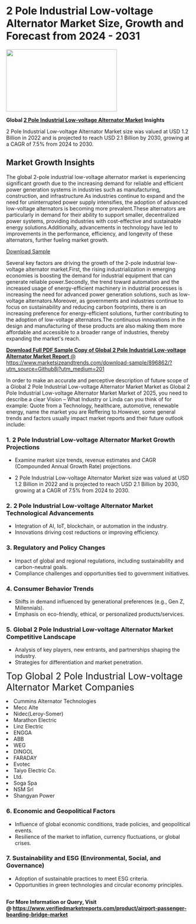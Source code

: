<H1>2 Pole Industrial Low-voltage Alternator Market Size, Growth and Forecast from 2024 - 2031</H1><img class="aligncenter size-medium wp-image-584254" src="https://thirdeyenews.in/wp-content/uploads/2024/09/Global-Market-Research-300x168.jpeg" alt="" width="300" height="168" /><p><strong>Global&nbsp;<a href="https://www.marketsizeandtrends.com/download-sample/896862/?utm_source=Github8j?utm_medium=201">2 Pole Industrial Low-voltage Alternator Market</a> Insights</strong></p><p>2 Pole Industrial Low-voltage Alternator Market size was valued at USD 1.2 Billion in 2022 and is projected to reach USD 2.1 Billion by 2030, growing at a CAGR of 7.5% from 2024 to 2030.</p><p><h2>Market Growth Insights</h2> <p>The global 2-pole industrial low-voltage alternator market is experiencing significant growth due to the increasing demand for reliable and efficient power generation systems in industries such as manufacturing, construction, and infrastructure.As industries continue to expand and the need for uninterrupted power supply intensifies, the adoption of advanced low-voltage alternators is becoming more prevalent.These alternators are particularly in demand for their ability to support smaller, decentralized power systems, providing industries with cost-effective and sustainable energy solutions.Additionally, advancements in technology have led to improvements in the performance, efficiency, and longevity of these alternators, further fueling market growth.</p> <p><a href="#">Download Sample</a></p> <p>Several key factors are driving the growth of the 2-pole industrial low-voltage alternator market.First, the rising industrialization in emerging economies is boosting the demand for industrial equipment that can generate reliable power.Secondly, the trend toward automation and the increased usage of energy-efficient machinery in industrial processes is increasing the need for advanced power generation solutions, such as low-voltage alternators.Moreover, as governments and industries continue to focus on sustainability and reducing carbon footprints, there is an increasing preference for energy-efficient solutions, further contributing to the adoption of low-voltage alternators.The continuous innovations in the design and manufacturing of these products are also making them more affordable and accessible to a broader range of industries, thereby expanding the market's reach.</p> <p><a href="#"></p><p><span class=""><strong>Download Full PDF Sample Copy of Global 2 Pole Industrial Low-voltage Alternator Market Report</strong> @ <a href="https://www.marketsizeandtrends.com/download-sample/896862/?utm_source=Github8j?utm_medium=201" target="_blank">https://www.marketsizeandtrends.com/download-sample/896862/?utm_source=Github8j?utm_medium=201</a></span></p><p>In order to make an accurate and perceptive description of future scope of a Global&nbsp;2 Pole Industrial Low-voltage Alternator Market Market as Global&nbsp;2 Pole Industrial Low-voltage Alternator Market Market of 2025, you need to describe a clear Vision &ndash; What Industry or Linda can you think of for example: Quote from a Technology, healthcare, automotive, renewable energy, name the market you are Reffering to.However, some general trends and factors usually impact market reports and their future outlook include:</p><h3>1.&nbsp;<strong>2 Pole Industrial Low-voltage Alternator Market Growth Projections</strong></h3><ul><li>Examine market size trends, revenue estimates and CAGR (Compounded Annual Growth Rate) projections.</li><li><p>2 Pole Industrial Low-voltage Alternator Market size was valued at USD 1.2 Billion in 2022 and is projected to reach USD 2.1 Billion by 2030, growing at a CAGR of 7.5% from 2024 to 2030.</p></li></ul><h3>2.&nbsp;<strong>2 Pole Industrial Low-voltage Alternator Market Technological Advancements</strong></h3><ul><li>Integration of AI, IoT, blockchain, or automation in the industry.</li><li>Innovations driving cost reductions or improving efficiency.</li></ul><h3>3.&nbsp;<strong>Regulatory and Policy Changes</strong></h3><ul><li>Impact of global and regional regulations, including sustainability and carbon-neutral goals.</li><li>Compliance challenges and opportunities tied to government initiatives.</li></ul><h3>4.&nbsp;<strong>Consumer Behavior Trends</strong></h3><ul><li>Shifts in demand influenced by generational preferences (e.g., Gen Z, Millennials).</li><li>Emphasis on eco-friendly, ethical, or personalized products/services.</li></ul><h3>5.&nbsp;<strong>Global 2 Pole Industrial Low-voltage Alternator Market Competitive Landscape</strong></h3><ul><li>Analysis of key players, new entrants, and partnerships shaping the industry.</li><li>Strategies for differentiation and market penetration.</li></ul><p data-pm-slice="1 1 []"><span style="color: inherit; font-family: inherit; font-size: 25px;">Top Global 2 Pole Industrial Low-voltage Alternator Market Companies</span></p><div class="" data-test-id=""><p><li>Cummins Alternator Technologies</li><li> Mecc Alte</li><li> Nidec(Leroy-Somer)</li><li> Marathon Electric</li><li> Linz Electric</li><li> ENGGA</li><li> ABB</li><li> WEG</li><li> DINGOL</li><li> FARADAY</li><li> Evotec</li><li> Taiyo Electric Co.</li><li> Ltd.</li><li> Soga Spa</li><li> NSM Srl</li><li> Shangyan Power</li></p></div><h3>6.&nbsp;<strong>Economic and Geopolitical Factors</strong></h3><ul><li>Influence of global economic conditions, trade policies, and geopolitical events.</li><li>Resilience of the market to inflation, currency fluctuations, or global crises.</li></ul><h3>7.&nbsp;<strong>Sustainability and ESG (Environmental, Social, and Governance)</strong></h3><ul><li>Adoption of sustainable practices to meet ESG criteria.</li><li>Opportunities in green technologies and circular economy principles.</li></ul><h2><strong style="font-size: 14px;">For More Information or Query, Visit @&nbsp;</strong><a style="background-color: #ffffff; font-size: 14px;" href="https://www.marketsizeandtrends.com/report/2-pole-industrial-low-voltage-alternator-market/" target="_blank">https://www.verifiedmarketreports.com/product/airport-passenger-boarding-bridge-market</a></h2>